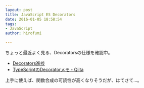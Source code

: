 ```yaml
---
layout: post
title: JavaScript ES Decorators
date: 2016-01-05 18:58:54
tags:
- JavaScript
author: hirofumi

---
```

ちょっと最近よく見る、Decoratorsの仕様を確認中。

-   [Decorators進捗](http://azu.github.io/slide/typescript-sushi/decorators.html)
-   [TypeScriptのDecoratorメモ - Qiita](http://qiita.com/Quramy/items/e3a43bb1734b8a7331e8)

上手に使えば、関数合成の可読性が高くなりそうだが、はてさて…。